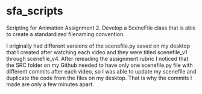 # sfa_scripts
Scripting for Animation Assignment 2. Develop a SceneFile class that is able to create a standardized filenaming convention.

I originally had different versions of the scenefile.py saved on my desktop that I created after watching each video and they were titled scenefile_v1 through scenefile_v4. After rereading the assignment rubric I noticed that the SRC folder on my Github needed to have only one scenefile.py file with different commits after each video, so I was able to update my scenefile and duplicate the code from the files on my desktop. That is why the commits I made are only a few minutes apart.
